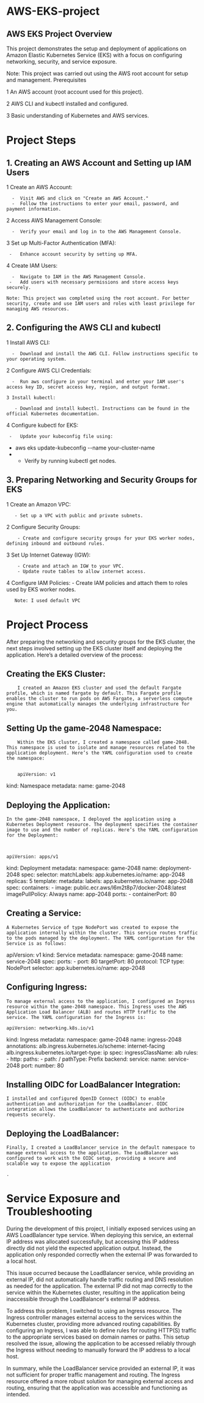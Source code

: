 # AWS-EKS-project
## AWS EKS Project Overview

This project demonstrates the setup and deployment of applications on Amazon Elastic Kubernetes Service (EKS) with a focus on configuring networking, security, and service exposure. 

Note: This project was carried out using the AWS root account for setup and management.
Prerequisites

   1 An AWS account (root account used for this project).
   
   2 AWS CLI and kubectl installed and configured.
   
   3 Basic understanding of Kubernetes and AWS services.

# Project Steps
## 1. Creating an AWS Account and Setting up IAM Users

   1 Create an AWS Account:
   
      -  Visit AWS and click on "Create an AWS Account."
      -  Follow the instructions to enter your email, password, and payment information.

   2 Access AWS Management Console:
   
      -  Verify your email and log in to the AWS Management Console.

   3 Set up Multi-Factor Authentication (MFA):
   
     -   Enhance account security by setting up MFA.

   4 Create IAM Users:
   
      -  Navigate to IAM in the AWS Management Console.
     -   Add users with necessary permissions and store access keys securely.

    Note: This project was completed using the root account. For better security, create and use IAM users and roles with least privilege for managing AWS resources.

## 2. Configuring the AWS CLI and kubectl

   1 Install AWS CLI:
   
      -  Download and install the AWS CLI. Follow instructions specific to your operating system.

   2 Configure AWS CLI Credentials:
   
      -  Run aws configure in your terminal and enter your IAM user's access key ID, secret access key, region, and output format.

    3 Install kubectl:
    
       - Download and install kubectl. Instructions can be found in the official Kubernetes documentation.

   4 Configure kubectl for EKS:
   
     -   Update your kubeconfig file using:
     
  - aws eks update-kubeconfig --name your-cluster-name
  - 
      -  Verify by running kubectl get nodes.

## 3. Preparing Networking and Security Groups for EKS

 1   Create an Amazon VPC:
 
       - Set up a VPC with public and private subnets.

  2  Configure Security Groups:
  
        - Create and configure security groups for your EKS worker nodes, defining inbound and outbound rules.

  3  Set Up Internet Gateway (IGW):
  
        - Create and attach an IGW to your VPC.
        - Update route tables to allow internet access.

   4 Configure IAM Policies:
       - Create IAM policies and attach them to roles used by EKS worker nodes.

       Note: I used default VPC



# Project Process

After preparing the networking and security groups for the EKS cluster, the next steps involved setting up the EKS cluster itself and deploying the application. Here’s a detailed overview of the process:

  ##  Creating the EKS Cluster:
    
        I created an Amazon EKS cluster and used the default Fargate profile, which is named fargate by default. This Fargate profile enables the cluster to run pods on AWS Fargate, a serverless compute engine that automatically manages the underlying infrastructure for you.

   ## Setting Up the game-2048 Namespace:
   
        Within the EKS cluster, I created a namespace called game-2048. This namespace is used to isolate and manage resources related to the application deployment. Here’s the YAML configuration used to create the namespace:


        apiVersion: v1
kind: Namespace
metadata:
  name: game-2048
  
## Deploying the Application:

    In the game-2048 namespace, I deployed the application using a Kubernetes Deployment resource. The deployment specifies the container image to use and the number of replicas. Here’s the YAML configuration for the Deployment:



    apiVersion: apps/v1
kind: Deployment
metadata:
  namespace: game-2048
  name: deployment-2048
spec:
  selector:
    matchLabels:
      app.kubernetes.io/name: app-2048
  replicas: 5
  template:
    metadata:
      labels:
        app.kubernetes.io/name: app-2048
    spec:
      containers:
      - image: public.ecr.aws/l6m2t8p7/docker-2048:latest
        imagePullPolicy: Always
        name: app-2048
        ports:
        - containerPort: 80

## Creating a Service:

    A Kubernetes Service of type NodePort was created to expose the application internally within the cluster. This service routes traffic to the pods managed by the deployment. The YAML configuration for the Service is as follows:

apiVersion: v1
kind: Service
metadata:
  namespace: game-2048
  name: service-2048
spec:
  ports:
    - port: 80
      targetPort: 80
      protocol: TCP
  type: NodePort
  selector:
    app.kubernetes.io/name: app-2048


## Configuring Ingress:

    To manage external access to the application, I configured an Ingress resource within the game-2048 namespace. This Ingress uses the AWS Application Load Balancer (ALB) and routes HTTP traffic to the service. The YAML configuration for the Ingress is:

    apiVersion: networking.k8s.io/v1
kind: Ingress
metadata:
  namespace: game-2048
  name: ingress-2048
  annotations:
    alb.ingress.kubernetes.io/scheme: internet-facing
    alb.ingress.kubernetes.io/target-type: ip
spec:
  ingressClassName: alb
  rules:
    - http:
        paths:
        - path: /
          pathType: Prefix
          backend:
            service:
              name: service-2048
              port:
                number: 80


## Installing OIDC for LoadBalancer Integration:

    I installed and configured OpenID Connect (OIDC) to enable authentication and authorization for the LoadBalancer. OIDC integration allows the LoadBalancer to authenticate and authorize requests securely.


##  Deploying the LoadBalancer:

    Finally, I created a LoadBalancer service in the default namespace to manage external access to the application. The LoadBalancer was configured to work with the OIDC setup, providing a secure and scalable way to expose the application
    
    .

  # Service Exposure and Troubleshooting

During the development of this project, I initially exposed services using an AWS LoadBalancer type service. When deploying this service, an external IP address was allocated successfully, but accessing this IP address directly did not yield the expected application output. Instead, the application only responded correctly when the external IP was forwarded to a local host.

This issue occurred because the LoadBalancer service, while providing an external IP, did not automatically handle traffic routing and DNS resolution as needed for the application. The external IP did not map correctly to the service within the Kubernetes cluster, resulting in the application being inaccessible through the LoadBalancer's external IP address.

To address this problem, I switched to using an Ingress resource. The Ingress controller manages external access to the services within the Kubernetes cluster, providing more advanced routing capabilities. By configuring an Ingress, I was able to define rules for routing HTTP(S) traffic to the appropriate services based on domain names or paths. This setup resolved the issue, allowing the application to be accessed reliably through the Ingress without needing to manually forward the IP address to a local host.

In summary, while the LoadBalancer service provided an external IP, it was not sufficient for proper traffic management and routing. The Ingress resource offered a more robust solution for managing external access and routing, ensuring that the application was accessible and functioning as intended.
